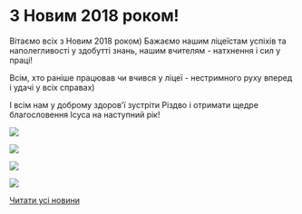 # З Новим 2018 роком!

Вітаємо всіх з Новим 2018 роком) Бажаємо нашим ліцеїстам успіхів та наполегливості у здобутті знань, нашим вчителям - натхнення і сил у праці!

Всім, хто раніше працював чи вчився у ліцеї - нестримного руху вперед і удачі у всіх справах)

І всім нам у доброму здоров'ї зустріти Різдво і отримати щедре благословення Ісуса на наступний рік!


![](/images/blog/з-новим-2018-роком/ny2.jpg)



![](/images/blog/з-новим-2018-роком/ny3.jpg)



![](/images/blog/з-новим-2018-роком/ny4.jpg)



![](/images/blog/з-новим-2018-роком/ny1.jpg)



[Читати усі новини](/news)

